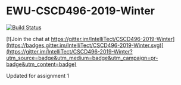 # EWU-CSCD496-2019-Winter

[![Build Status](https://dev.azure.com/kwhite49/CSCD496%20Winter/_apis/build/status/CSCD496%20Winter-Azure%20Web%20App%20for%20ASP.NET-CI?branchName=master)](https://dev.azure.com/kwhite49/CSCD496%20Winter/_build/latest?definitionId=6&branchName=master)

[![Join the chat at https://gitter.im/IntelliTect/CSCD496-2019-Winter](https://badges.gitter.im/IntelliTect/CSCD496-2019-Winter.svg)](https://gitter.im/IntelliTect/CSCD496-2019-Winter?utm_source=badge&utm_medium=badge&utm_campaign=pr-badge&utm_content=badge)


Updated for assignment 1
